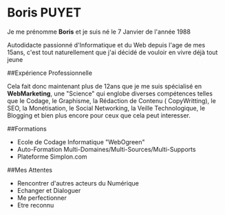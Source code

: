 # Boris PUYET

Je me prénomme **Boris** et je suis né le 7 Janvier de l'année 1988

Autodidacte passionné d'Informatique et du Web depuis l'age de mes 15ans, c'est tout naturellement que j'ai décidé de vouloir en vivre déjà tout jeune

##Expérience Professionnelle

Cela fait donc maintenant plus de 12ans que je me suis spécialisé en **WebMarketing**, une "Science" qui englobe diverses compétences telles que le Codage, le Graphisme,
la Rédaction de Contenu ( CopyWritting), le SEO, la Monétisation, le Social Networking, la Veille Technologique, le Blogging et bien plus encore pour ceux que cela peut interesser.

##Formations

* Ecole de Codage Informatique "WebOgreen"
* Auto-Formation Multi-Domaines/Multi-Sources/Multi-Supports
* Plateforme Simplon.com

##Mes Attentes

* Rencontrer d'autres acteurs du Numérique
* Echanger et Dialoguer
* Me perfectionner
* Etre reconnu